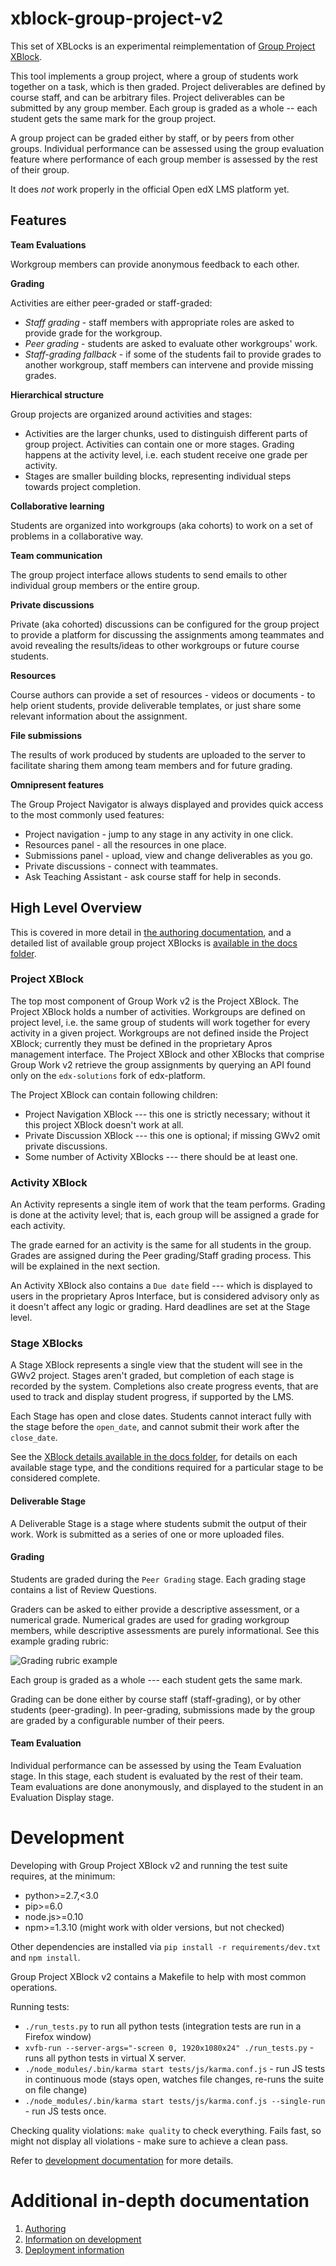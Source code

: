 # xblock-group-project-v2

This set of XBLocks is an experimental reimplementation of [Group Project XBlock](https://github.com/edx-solutions/xblock-group-project). 

This tool implements a group project, where a group of students work together on a task, which is then graded.
Project deliverables are defined by course staff, and can be arbitrary files. Project deliverables can be submitted 
by any group member. Each group is graded as a whole -- each student gets the same mark for the group project. 

A group project can be graded either by staff, or by peers from other groups. Individual performance can be assessed
using the group evaluation feature where performance of each group member is assessed by the rest of their group. 

It does *not* work properly in the official Open edX LMS platform yet.


## Features

**Team Evaluations**
 
Workgroup members can provide anonymous feedback to each other.

**Grading**
 
Activities are either peer-graded or staff-graded:

* *Staff grading* - staff members with appropriate roles are asked to provide grade for the workgroup.
* *Peer grading* - students are asked to evaluate other workgroups' work.
* *Staff-grading fallback* - if some of the students fail to provide grades to another workgroup, staff members can 
  intervene and provide missing grades.

**Hierarchical structure**
 
Group projects are organized around activities and stages: 

* Activities are the larger chunks, used to distinguish different parts of group project. Activities can contain one
  or more stages. Grading happens at the activity level, i.e. each student receive one grade per activity.
* Stages are smaller building blocks, representing individual steps towards project completion.

**Collaborative learning** 

Students are organized into workgroups (aka cohorts) to work on a set of problems in a collaborative way.

**Team communication**
 
The group project interface allows students to send emails to other individual group members or the entire group.

**Private discussions** 

Private (aka cohorted) discussions can be configured for the group project to provide a platform for discussing the 
assignments among teammates and avoid revealing the results/ideas to other workgroups or future course students.

**Resources**

Course authors can provide a set of resources - videos or documents - to help orient students, provide deliverable 
templates, or just share some relevant information about the assignment.

**File submissions**

The results of work produced by students are uploaded to the server to facilitate sharing them among team members
and for future grading.
      
**Omnipresent features**

The Group Project Navigator is always displayed and provides quick access to the most commonly used features:

* Project navigation - jump to any stage in any activity in one click.
* Resources panel - all the resources in one place.
* Submissions panel - upload, view and change deliverables as you go.
* Private discussions - connect with teammates.
* Ask Teaching Assistant - ask course staff for help in seconds.

## High Level Overview

This is covered in more detail in [the authoring documentation](/docs/authoring.md), and a detailed list of available
group project XBlocks is [available in the docs folder](/docs/XBlocks.md).

### Project XBlock 

The top most component of Group Work v2 is the Project XBlock. The Project XBlock holds a number of activities. 
Workgroups are defined on project level, i.e. the same group of students will work together for every activity in 
a given project. Workgroups are not defined inside the Project XBlock; currently they must be defined in the 
proprietary Apros management interface. The Project XBlock and other XBlocks that comprise Group Work v2 retrieve
the group assignments by querying an API found only on the `edx-solutions` fork of edx-platform.

The Project XBlock can contain following children:  

* Project Navigation XBlock --- this one is strictly necessary; without it this project XBlock doesn't work at all.  
* Private Discussion XBlock --- this one is optional; if missing GWv2 omit private discussions. 
* Some number of Activity XBlocks --- there should be at least one.   

### Activity XBlock 

An Activity represents a single item of work that the team performs. Grading is done at the activity level; that is,
each group will be assigned a grade for each activity.

The grade earned for an activity is the same for all students in the group. Grades are assigned during the Peer
grading/Staff grading process. This will be explained in the next section. 

An Activity XBlock also contains a `Due date` field --- which is displayed to users in the proprietary 
Apros Interface, but is considered advisory only as it doesn't affect any logic or grading. Hard deadlines are set at
the Stage level. 


### Stage XBlocks

A Stage XBlock represents a single view that the student will see in the GWv2 project. Stages aren't graded, but
completion of each stage is recorded by the system. Completions also create progress events, that are used to track and
display student progress, if supported by the LMS. 

Each Stage has open and close dates. Students cannot interact fully with the stage before the `open_date`, and cannot
submit their work after the `close_date`. 

See the [XBlock details available in the docs folder](/docs/XBlocks.md), for details on each available stage type, and
the conditions required for a particular stage to be considered complete.

#### Deliverable Stage

A Deliverable Stage is a stage where students submit the output of their work. Work is submitted as a series of
one or more uploaded files.

#### Grading 

Students are graded during the `Peer Grading` stage. Each grading stage contains a list of Review Questions. 

Graders can be asked to either provide a descriptive assessment, or a numerical grade. Numerical grades are used for 
grading workgroup members, while descriptive assessments are purely informational. See this example grading rubric:  

![Grading rubric example](/docs/images/stage_components/review_questions.png)
 
Each group is graded as a whole --- each student gets the same mark. 
 
Grading can be done either by course staff (staff-grading), or by other students (peer-grading). 
In peer-grading, submissions made by the group are graded by a configurable number of their peers. 

#### Team Evaluation 

Individual performance can be assessed by using the Team Evaluation stage. In this stage, each student
is evaluated by the rest of their team. Team evaluations are done anonymously, and displayed to the student
in an Evaluation Display stage. 

# Development

Developing with Group Project XBlock v2 and running the test suite requires, at the minimum:

* python>=2.7,<3.0
* pip>=6.0
* node.js>=0.10
* npm>=1.3.10 (might work with older versions, but not checked)

Other dependencies are installed via `pip install -r requirements/dev.txt` and `npm install`.

Group Project XBlock v2 contains a Makefile to help with most common operations.

Running tests:

* `./run_tests.py` to run all python tests (integration tests are run in a Firefox window)
* `xvfb-run --server-args="-screen 0, 1920x1080x24" ./run_tests.py` - runs all python tests in virtual X server.
* `./node_modules/.bin/karma start tests/js/karma.conf.js` - run JS tests in continuous mode (stays open, 
    watches file changes, re-runs the suite on file change)
* `./node_modules/.bin/karma start tests/js/karma.conf.js --single-run` - run JS tests once.
    
Checking quality violations: `make quality` to check everything. Fails fast, so might not display all violations - make
sure to achieve a clean pass.

Refer to [development documentation][dev-docs] for more details.

# Additional in-depth documentation

1. [Authoring][authoring]
2. [Information on development][dev-docs]
3. [Deployment information][deployment]

[authoring]: /docs/authoring.md
[dev-docs]: /docs/development.md
[deployment]: /docs/deployment.md
